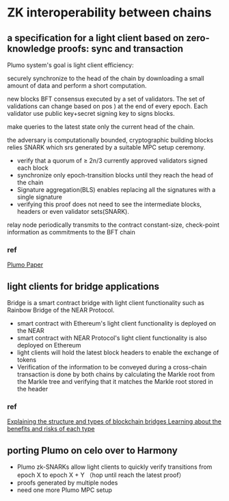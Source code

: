 # ZK interoperability between chains
## a specification for a light client based on zero-knowledge proofs: sync and transaction

Plumo system's  goal is light client efficiency:

securely synchronize to the head of the chain by downloading a small amount of data and perform a short computation.

new blocks BFT consensus executed by a set of validators.
The set of validations can change based on pos ) at the end of every epoch. Each validator use public key+secret signing key  to signs blocks.

make queries to the latest state only the current head of the chain.

the adversary is computationally bounded, cryptographic building blocks relies SNARK which srs generated by a suitable MPC setup ceremony.

- verify that a quorum of ≥ 2n/3 currently approved validators signed each block
- synchronize only epoch-transition blocks until they reach the head of the chain
- Signature aggregation(BLS) enables replacing all the signatures with a single signature
- verifying this proof does not need to see the intermediate blocks, headers or even validator sets(SNARK).

relay node periodically transmits to the contract constant-size, check-point information as commitments to the BFT chain
### ref
[Plumo Paper](https://docs.zkproof.org/pages/standards/accepted-workshop3/proposal-plumo_celolightclient.pdf)

##  light clients for bridge applications
Bridge is a smart contract bridge with light client functionality such as Rainbow Bridge of the NEAR Protocol.
- smart contract with Ethereum's light client functionality is deployed on the NEAR
- smart contract with NEAR Protocol's light client functionality is also deployed on Ethereum
- light clients will hold the latest block headers to enable the exchange of tokens
- Verification of the information to be conveyed during a cross-chain transaction is done by both chains by calculating the Markle root from the Markle tree and verifying that it matches the Markle root stored in the header
### ref
[Explaining the structure and types of blockchain bridges Learning about the benefits and risks of each type](https://mirror.xyz/0x8Df126302a7EA75E7013Ec8Ad6bFaC14DD84a5fF/Cxa5L18eGjr8y08VkELx9m61-yl1-h-oTT2z7SjNhuo)

##  porting Plumo on celo over to Harmony
- Plumo zk-SNARKs allow light clients to quickly verify transitions from epoch X to epoch X + Y （hop until reach the latest proof）
- proofs generated by multiple nodes
- need one more Plumo MPC setup